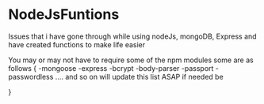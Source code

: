 # NodeJsFuntions
Issues that i have gone through while using nodeJs, mongoDB, Express and have created functions to make life easier

You may or may not have to require some of the npm modules
some are as follows 
{
  -mongoose
  -express
  -bcrypt 
  -body-parser
  -passport
  -passwordless
.... and so on will update this list ASAP if needed be 




}
